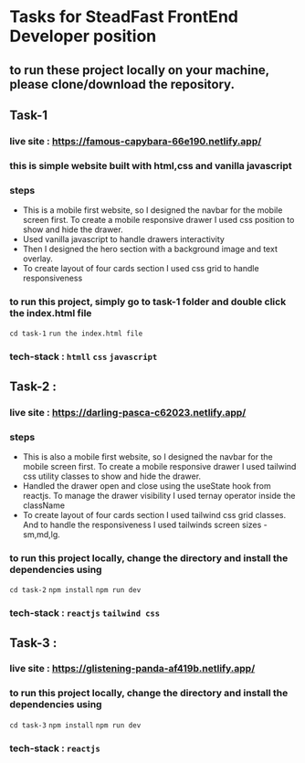 # Tasks for SteadFast FrontEnd Developer position

## to run these project locally on your machine, please clone/download the repository.

## Task-1

### live site : https://famous-capybara-66e190.netlify.app/

### this is simple website built with html,css and vanilla javascript

### steps

- This is a mobile first website, so I designed the navbar for the mobile screen first. To create a mobile responsive drawer I used css position to show and hide the drawer.
- Used vanilla javascript to handle drawers interactivity
- Then I designed the hero section with a background image and text overlay.
- To create layout of four cards section I used css grid to handle responsiveness

### to run this project, simply go to task-1 folder and double click the index.html file

`cd task-1`
`run the index.html file`

### tech-stack : `htmll` `css` `javascript`

## Task-2 :

### live site : https://darling-pasca-c62023.netlify.app/

### steps

- This is also a mobile first website, so I designed the navbar for the mobile screen first. To create a mobile responsive drawer I used tailwind css utility classes to show and hide the drawer.
- Handled the drawer open and close using the useState hook from reactjs. To manage the drawer visibility I used ternay operator inside the className
- To create layout of four cards section I used tailwind css grid classes. And to handle the responsiveness I used tailwinds screen sizes - sm,md,lg.

### to run this project locally, change the directory and install the dependencies using

`cd task-2`
`npm install`
`npm run dev`

### tech-stack : `reactjs` `tailwind css`

## Task-3 :

### live site : https://glistening-panda-af419b.netlify.app/

### to run this project locally, change the directory and install the dependencies using

`cd task-3`
`npm install`
`npm run dev`

### tech-stack : `reactjs`

